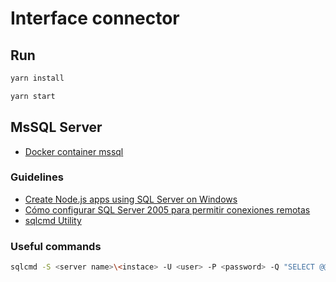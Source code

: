 # Interface connector

## Run

``` bash
yarn install
```

``` bash
yarn start
```

## MsSQL Server

* [Docker container mssql](./docker/mssql-server/README.md)

### Guidelines
* [Create Node.js apps using SQL Server on Windows](https://www.microsoft.com/en-us/sql-server/developer-get-started/node/windows/)
* [Cómo configurar SQL Server 2005 para permitir conexiones remotas](https://support.microsoft.com/es-mx/help/914277/how-to-configure-sql-server-2005-to-allow-remote-connections)
* [sqlcmd Utility](https://docs.microsoft.com/en-us/sql/tools/sqlcmd-utility?view=sql-server-2017)

### Useful commands

``` bash
sqlcmd -S <server name>\<instace> -U <user> -P <password> -Q "SELECT @@VERSION"
```
